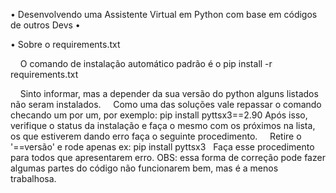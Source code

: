 • Desenvolvendo uma Assistente Virtual em Python com base em códigos de outros Devs •

• Sobre o requirements.txt

    O comando de instalação automático padrão é o pip install -r requirements.txt

    Sinto informar, mas a depender da sua versão do python alguns listados não seram instalados.
    Como uma das soluções vale repassar o comando checando um por um, por exemplo: pip install pyttsx3==2.90 
    Após isso, verifique o status da instalação e faça o mesmo com os próximos na lista, os que estiverem dando erro faça o seguinte procedimento.
    Retire o '==versão' e rode apenas ex: pip install pyttsx3 
    Faça esse procedimento para todos que apresentarem erro. 
    OBS: essa forma de correção pode fazer algumas partes do código não funcionarem bem, mas é a menos trabalhosa. 
